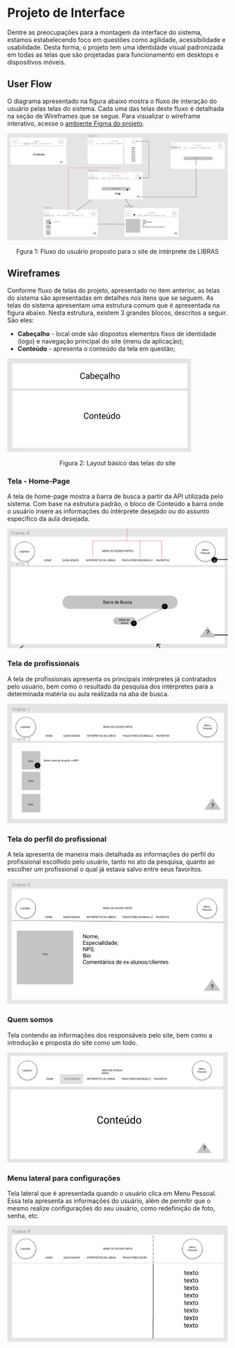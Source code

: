 
# Projeto de Interface

Dentre as preocupações para a montagem da interface do sistema, estamos estabelecendo foco em questões como agilidade, acessibilidade e usabilidade. Desta forma, o projeto tem uma identidade visual padronizada em todas as telas que são projetadas para funcionamento em desktops e dispositivos móveis.

## User Flow

O diagrama apresentado na figura abaixo mostra o fluxo de interação do usuário pelas telas do sistema. Cada uma das telas deste fluxo é detalhada na seção de Wireframes que se segue. Para visualizar o wireframe interativo, acesse o [ambiente Figma do projeto](https://www.figma.com/file/q5KkDPr7ooeopIRWHSC7AW/projeto-libras?node-id=0%3A1).

![UserFlow](img/fluxoUsuario.png)
<center> Fgura 1: Fluxo do usuário proposto para o site de intérprete de LIBRAS </center>

## Wireframes

Conforme fluxo de telas do projeto, apresentado no item anterior, as telas do sistema são apresentadas em detalhes nos itens que se seguem. As telas do sistema apresentam uma estrutura comum que é apresentada na figura abaixo. Nesta estrutura, existem 3 grandes blocos, descritos a seguir. São eles:

 - **Cabeçalho** - local onde são dispostos elementos fixos de identidade (logo) e navegação principal do site (menu da aplicação);
 - **Conteúdo** - apresenta o conteúdo da tela em questão;

![layout da tela](img/cabecalhoConteudo.png)
<center> Figura 2: Layout básico das telas do site </center>

### Tela - Home-Page

A tela de home-page mostra a barra de busca a partir da API utilizada pelo sistema. 
Com base na estrutura padrão, o bloco de Conteúdo a barra onde o usuário insere as informações do intérprete desejado ou do assunto específico da aula desejada.

![layout da tela](img/homePage.png)

### Tela de profissionais

A tela de profissionais apresenta os principais intérpretes já contratados pelo usuário, bem como o resultado da pesquisa dos intérpretes para a determinada matéria ou aula realizada na aba de busca.

![layout da tela](img/telaProfissionais.png)

### Tela do perfil do profissional

A tela apresenta de maneira mais detalhada as informações do perfil do profissional escolhido pelo usuário, tanto no ato da pesquisa, quanto ao escolher um profissional o qual já estava salvo entre seus favoritos.

![layout da tela](img/perfilProfissional.png)

### Quem somos

Tela contendo as informações dos responsáveis pelo site, bem como a introdução e proposta do site como um todo.

![layout da tela](img/quemSomos.png)

### Menu lateral para configurações

Tela lateral que é apresentada quando o usuário clica em Menu Pessoal. Essa tela apresenta as informações do usuário, além de permitir que o mesmo realize configurações do seu usuário, como redefinição de foto, senha, etc.

![layout da tela](img/configuracoes.png)

